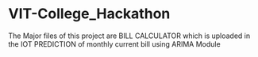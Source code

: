 # VIT-College_Hackathon
The Major files of this project are
BILL CALCULATOR which is uploaded in the IOT 
PREDICTION of monthly current bill using ARIMA Module
